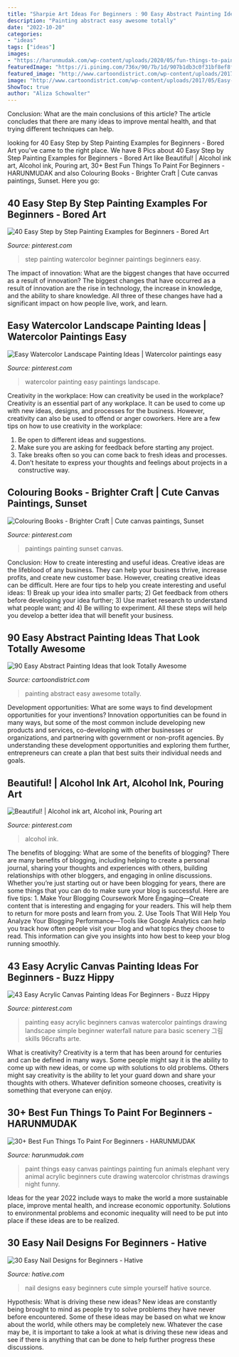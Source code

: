 ```yaml
---
title: "Sharpie Art Ideas For Beginners : 90 Easy Abstract Painting Ideas That Look Totally Awesome"
description: "Painting abstract easy awesome totally"
date: "2022-10-20"
categories:
- "ideas"
tags: ["ideas"]
images:
- "https://harunmudak.com/wp-content/uploads/2020/05/fun-things-to-paint-easy-5.jpg"
featuredImage: "https://i.pinimg.com/736x/90/7b/1d/907b1db3c0f31bf8ef8fd3807e340acb.jpg"
featured_image: "http://www.cartoondistrict.com/wp-content/uploads/2017/05/Easy-Abstract-Painting-Ideas41.jpg"
image: "http://www.cartoondistrict.com/wp-content/uploads/2017/05/Easy-Abstract-Painting-Ideas41.jpg"
ShowToc: true
author: "Aliza Schowalter"
---
```



Conclusion: What are the main conclusions of this article?
The article concludes that there are many ideas to improve mental health, and that trying different techniques can help.

	

		
looking for 40 Easy Step by Step Painting Examples for Beginners - Bored Art you've came to the right place. We have 8 Pics about 40 Easy Step by Step Painting Examples for Beginners - Bored Art like Beautiful! | Alcohol ink art, Alcohol ink, Pouring art, 30+ Best Fun Things To Paint For Beginners - HARUNMUDAK and also Colouring Books - Brighter Craft | Cute canvas paintings, Sunset. Here you go:
		
    
## 40 Easy Step By Step Painting Examples For Beginners - Bored Art

<img loading=lazy src="https://i.pinimg.com/736x/90/7b/1d/907b1db3c0f31bf8ef8fd3807e340acb.jpg" onerror="this.onerror=null;this.src='https://tse1.mm.bing.net/th?id=OIP.j2V2kkb6LO5MiTqAbdfYBQAAAA&amp;pid=15.1';" alt="40 Easy Step by Step Painting Examples for Beginners - Bored Art">

_Source: pinterest.com_

>step painting watercolor beginner paintings beginners easy. 

	

The impact of innovation: What are the biggest changes that have occurred as a result of innovation?
The biggest changes that have occurred as a result of innovation are the rise in technology, the increase in knowledge, and the ability to share knowledge. All three of these changes have had a significant impact on how people live, work, and learn.

    
## Easy Watercolor Landscape Painting Ideas | Watercolor Paintings Easy

<img loading=lazy src="https://i.pinimg.com/736x/ac/b4/92/acb4921fe3210b75ebb9b0202b613bd1.jpg" onerror="this.onerror=null;this.src='https://tse2.mm.bing.net/th?id=OIP.pRTCiNRr0nBAzl8wbXfMDAHaLJ&amp;pid=15.1';" alt="Easy Watercolor Landscape Painting Ideas | Watercolor paintings easy">

_Source: pinterest.com_

>watercolor painting easy paintings landscape. 

	

Creativity in the workplace: How can creativity be used in the workplace?
Creativity is an essential part of any workplace. It can be used to come up with new ideas, designs, and processes for the business. However, creativity can also be used to offend or anger coworkers. Here are a few tips on how to use creativity in the workplace: 
1. Be open to different ideas and suggestions.
2. Make sure you are asking for feedback before starting any project. 
3. Take breaks often so you can come back to fresh ideas and processes. 
4. Don’t hesitate to express your thoughts and feelings about projects in a constructive way.

    
## Colouring Books - Brighter Craft | Cute Canvas Paintings, Sunset

<img loading=lazy src="https://i.pinimg.com/736x/12/4d/4d/124d4d19082092ec79c6bb4896e52611.jpg" onerror="this.onerror=null;this.src='https://tse2.mm.bing.net/th?id=OIP.XPPX0eVCP-CGMnhvt1X_pQHaJ_&amp;pid=15.1';" alt="Colouring Books - Brighter Craft | Cute canvas paintings, Sunset">

_Source: pinterest.com_

>paintings painting sunset canvas. 

	

Conclusion: How to create interesting and useful ideas.
Creative ideas are the lifeblood of any business. They can help your business thrive, increase profits, and create new customer base. However, creating creative ideas can be difficult. Here are four tips to help you create interesting and useful ideas: 1) Break up your idea into smaller parts; 2) Get feedback from others before developing your idea further; 3) Use market research to understand what people want; and 4) Be willing to experiment. All these steps will help you develop a better idea that will benefit your business.

    
## 90 Easy Abstract Painting Ideas That Look Totally Awesome

<img loading=lazy src="http://www.cartoondistrict.com/wp-content/uploads/2017/05/Easy-Abstract-Painting-Ideas41.jpg" onerror="this.onerror=null;this.src='https://tse2.mm.bing.net/th?id=OIP.Xs0yM1vKLCilChDdUjl4cgHaSc&amp;pid=15.1';" alt="90 Easy Abstract Painting Ideas that look Totally Awesome">

_Source: cartoondistrict.com_

>painting abstract easy awesome totally. 

	

Development opportunities: What are some ways to find development opportunities for your inventions?
Innovation opportunities can be found in many ways, but some of the most common include developing new products and services, co-developing with other businesses or organizations, and partnering with government or non-profit agencies. By understanding these development opportunities and exploring them further, entrepreneurs can create a plan that best suits their individual needs and goals.

    
## Beautiful! | Alcohol Ink Art, Alcohol Ink, Pouring Art

<img loading=lazy src="https://i.pinimg.com/736x/dc/5b/36/dc5b361971c0bec90cea6905e4be520d--alcohol-ink-art-alcohol-ink-ideas.jpg" onerror="this.onerror=null;this.src='https://tse1.mm.bing.net/th?id=OIP.zZCFjlJOij2a2cRL9qdDLQHaLn&amp;pid=15.1';" alt="Beautiful! | Alcohol ink art, Alcohol ink, Pouring art">

_Source: pinterest.com_

>alcohol ink. 

	

The benefits of blogging: What are some of the benefits of blogging?
There are many benefits of blogging, including helping to create a personal journal, sharing your thoughts and experiences with others, building relationships with other bloggers, and engaging in online discussions. Whether you’re just starting out or have been blogging for years, there are some things that you can do to make sure your blog is successful. Here are five tips: 1. Make Your Blogging Coursework More Engaging—Create content that is interesting and engaging for your readers. This will help them to return for more posts and learn from you.
2. Use Tools That Will Help You Analyze Your Blogging Performance—Tools like Google Analytics can help you track how often people visit your blog and what topics they choose to read. This information can give you insights into how best to keep your blog running smoothly.


    
## 43 Easy Acrylic Canvas Painting Ideas For Beginners - Buzz Hippy

<img loading=lazy src="https://i.pinimg.com/736x/42/86/be/4286be7800ae3a8230cdc7e17d883b09.jpg" onerror="this.onerror=null;this.src='https://tse3.mm.bing.net/th?id=OIP.vHnOTXxDNh9VRuu8yogzmQHaNK&amp;pid=15.1';" alt="43 Easy Acrylic Canvas Painting Ideas For Beginners - Buzz Hippy">

_Source: pinterest.com_

>painting easy acrylic beginners canvas watercolor paintings drawing landscape simple beginner waterfall nature para basic scenery 그림 skills 96crafts arte. 

	

What is creativity?
Creativity is a term that has been around for centuries and can be defined in many ways. Some people might say it is the ability to come up with new ideas, or come up with solutions to old problems. Others might say creativity is the ability to let your guard down and share your thoughts with others. Whatever definition someone chooses, creativity is something that everyone can enjoy.

    
## 30+ Best Fun Things To Paint For Beginners - HARUNMUDAK

<img loading=lazy src="https://harunmudak.com/wp-content/uploads/2020/05/fun-things-to-paint-easy-5.jpg" onerror="this.onerror=null;this.src='https://tse1.mm.bing.net/th?id=OIP.YGyYh_Xj9fXWEhpPQTrG9QHaJ4&amp;pid=15.1';" alt="30+ Best Fun Things To Paint For Beginners - HARUNMUDAK">

_Source: harunmudak.com_

>paint things easy canvas paintings painting fun animals elephant very animal acrylic beginners cute drawing watercolor christmas drawings night funny. 

	

Ideas for the year 2022 include ways to make the world a more sustainable place, improve mental health, and increase economic opportunity. Solutions to environmental problems and economic inequality will need to be put into place if these ideas are to be realized.

    
## 30 Easy Nail Designs For Beginners - Hative

<img loading=lazy src="https://hative.com/wp-content/uploads/2014/11/easy-nail-designs/23-easy-nail-designs-for-beginners.jpg" onerror="this.onerror=null;this.src='https://tse3.mm.bing.net/th?id=OIP.g48jJNphC7MbAO-7sYPUBQHaHa&amp;pid=15.1';" alt="30 Easy Nail Designs for Beginners - Hative">

_Source: hative.com_

>nail designs easy beginners cute simple yourself hative source. 

	

Hypothesis: What is driving these new ideas?
New ideas are constantly being brought to mind as people try to solve problems they have never before encountered. Some of these ideas may be based on what we know about the world, while others may be completely new. Whatever the case may be, it is important to take a look at what is driving these new ideas and see if there is anything that can be done to help further progress these discussions.

